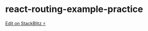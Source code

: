 # react-routing-example-practice

[Edit on StackBlitz ⚡️](https://stackblitz.com/edit/react-routing-example-practice)